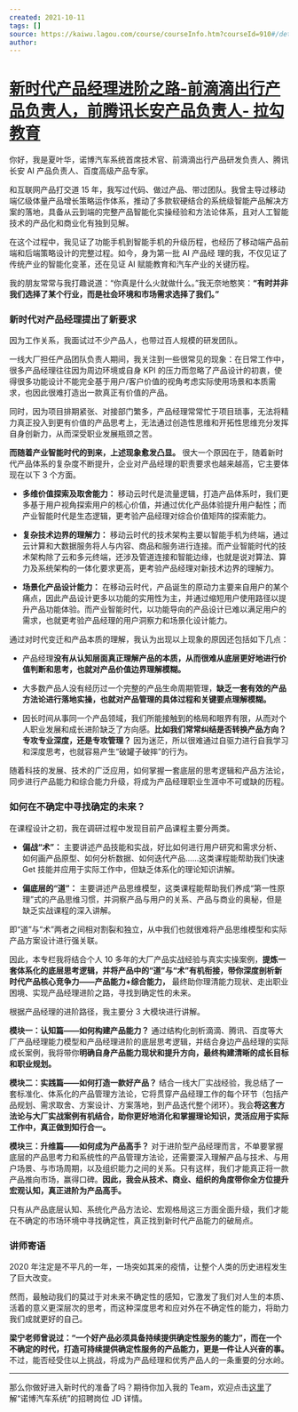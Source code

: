 ```yaml
---
created: 2021-10-11
tags: []
source: https://kaiwu.lagou.com/course/courseInfo.htm?courseId=910#/detail/pc?id=7488
author: 
---
```


# [新时代产品经理进阶之路-前滴滴出行产品负责人，前腾讯长安产品负责人- 拉勾教育](https://kaiwu.lagou.com/course/courseInfo.htm?courseId=910#/detail/pc?id=7488)


你好，我是夏叶华，诺博汽车系统首席技术官、前滴滴出行产品研发负责人、腾讯长安 AI 产品负责人、百度高级产品专家。

和互联网产品打交道 15 年，我写过代码、做过产品、带过团队。我曾主导过移动端亿级体量产品增长策略运作体系，推动了多款软硬结合的系统级智能产品解决方案的落地，具备从云到端的完整产品智能化实操经验和方法论体系，且对人工智能技术的产品化和商业化有独到见解。

在这个过程中，我见证了功能手机到智能手机的升级历程，也经历了移动端产品前端和后端策略设计的完整过程。如今，身为第一批 AI 产品经 理的我，不仅见证了传统产业的智能化变革，还在见证 AI 赋能教育和汽车产业的关键历程。

我的朋友常常与我打趣说道：“你真是什么火就做什么。”我无奈地憨笑：**“有时并非我们选择了某个行业，而是社会环境和市场需求选择了我们。”**

### 新时代对产品经理提出了新要求

因为工作关系，我面试过不少产品人，也带过百人规模的研发团队。

一线大厂担任产品团队负责人期间，我关注到一些很常见的现象：在日常工作中，很多产品经理往往因为周边环境或自身 KPI 的压力而忽略了产品设计的初衷，使得很多功能设计不能完全基于用户/客户价值的视角考虑实际使用场景和本质需求，也因此很难打造出一款真正有价值的产品。

同时，因为项目排期紧张、对接部门繁多，产品经理常常忙于项目琐事，无法将精力真正投入到更有价值的产品思考上，无法通过创造性思维和开拓性思维充分发挥自身创新力，从而深受职业发展瓶颈之苦。

**而随着产业智能时代的到来，上述现象愈发凸显。** 很大一个原因在于，随着新时代产品体系的复杂度不断提升，企业对产品经理的职责要求也越来越高，它主要体现在以下 3 个方面。

-   **多维价值探索及取舍能力：** 移动云时代是流量逻辑，打造产品体系时，我们更多基于用户视角探索用户的核心价值，并通过优化产品体验提升用户黏性；而产业智能时代是生态逻辑，更考验产品经理对综合价值矩阵的探索能力。
    
-   **复杂技术边界的理解力：** 移动云时代的技术架构主要以智能手机为终端，通过云计算和大数据服务将人与内容、商品和服务进行连接。而产业智能时代的技术架构除了云和多元终端，还涉及管道连接和智能边缘，也就是说对算法、算力及系统架构的一体化要求更高，更考验产品经理对新技术边界的理解力。
    
-   **场景化产品设计能力：** 在移动云时代，产品诞生的原动力主要来自用户的某个痛点，因此产品设计更多以功能的实用性为主，并通过缩短用户使用路径以提升产品功能体验。而产业智能时代，以功能导向的产品设计已难以满足用户的需求，也就更考验产品经理的用户洞察力和场景化设计能力。
    

通过对时代变迁和产品本质的理解，我认为出现以上现象的原因还包括如下几点：

-   产品经理**没有从认知层面真正理解产品的本质，从而很难从底层更好地进行价值判断和思考，也就对产品价值边界理解模糊。**
    
-   大多数产品人没有经历过一个完整的产品生命周期管理，**缺乏一套有效的产品方法论进行落地实操，也就对产品管理的具体过程和关键要点理解模糊。**
    
-   因长时间从事同一个产品领域，我们所能接触到的格局和眼界有限，从而对个人职业发展和成长进阶缺乏了方向感。**比如我们常常纠结是否转换产品方向？专攻专业深度，还是专攻管理？** 因为迷茫，所以很难通过自驱力进行自我学习和深度思考，也就容易产生“破罐子破摔”的行为。
    

随着科技的发展、技术的广泛应用，如何掌握一套底层的思考逻辑和产品方法论，同步进行产品能力和综合能力升级，将成为产品经理职业生涯中不可或缺的历程。

### 如何在不确定中寻找确定的未来？

在课程设计之初，我在调研过程中发现目前产品课程主要分两类。

-   **偏战“术”：** 主要讲述产品技能和实战，好比如何进行用户研究和需求分析、如何画产品原型、如何分析数据、如何迭代产品……这类课程能帮助我们快速 Get 技能并应用于实际工作中，但缺乏体系化的理论知识讲解。
    
-   **偏底层的“道”：** 主要讲述产品思维模型，这类课程能帮助我们养成“第一性原理”式的产品思维习惯，并洞察产品与用户的关系、产品与商业的奥秘，但是缺乏实战课程的深入讲解。
    

即“道”与“术”两者之间相对割裂和独立，从中我们也就很难将产品思维模型和实际产品方案设计进行强关联。

因此，本专栏我将结合个人 10 多年的大厂产品实战经验与真实实操案例，**提炼一套体系化的底层思考逻辑，并将产品中的“道”与“术”有机衔接，带你深度剖析新时代产品核心竞争力——产品能力+综合能力，** 最终助你理清能力现状、走出职业困境、实现产品经理进阶之路，寻找到确定性的未来。

根据产品经理的进阶路径，我主要分 3 大模块进行讲解。

**模块一：认知篇——如何构建产品能力？** 通过结构化剖析滴滴、腾讯、百度等大厂产品经理能力模型和产品经理进阶的底层思考逻辑，并结合身边产品经理的实际成长案例，我将带你**明确自身产品能力现状和提升方向，最终构建清晰的成长目标和职业规划。**

**模块二：实践篇——如何打造一款好产品？** 结合一线大厂实战经验，我总结了一套标准化、体系化的产品管理方法论，它将贯穿产品经理工作的每个环节（包括产品规划、需求取舍、方案设计、方案落地，到产品迭代整个闭环）。我会**将这套方法论与大厂实战案例有机结合，助你更好地消化和掌握理论知识，灵活应用于实际工作中，真正做到知行合一。**

**模块三：升维篇——如何成为产品高手？** 对于进阶型产品经理而言，不单要掌握底层的产品思考力和系统性的产品管理方法论，还需要深入理解产品与技术、与用户场景、与市场周期，以及组织能力之间的关系。只有这样，我们才能真正将一款产品推向市场，赢得口碑。**因此，我会从技术、商业、组织的角度带你全方位提升宏观认知，真正进阶为产品高手。**

只有从产品底层认知、系统化产品方法论、宏观格局这三方面全面升级，我们才能在不确定的市场环境中寻找确定性，真正找到新时代产品能力的破局点。

### 讲师寄语

2020 年注定是不平凡的一年，一场突如其来的疫情，让整个人类的历史进程发生了巨大改变。

然而，最触动我们的莫过于对未来不确定性的感知，它激发了我们对人生的本质、活着的意义更深层次的思考，而这种深度思考和应对外在不确定性的能力，将助力我们成就更好的自己。

**梁宁老师曾说过：“一个好产品必须具备持续提供确定性服务的能力”，而在一个不确定的时代，打造可持续提供确定性服务的产品能力，更是一件让人兴奋的事。** 不过，能否经受住以上挑战，将成为产品经理和优秀产品人的一条重要的分水岭。

___

那么你做好进入新时代的准备了吗？期待你加入我的 Team，欢迎点击[这里](https://maka.im/pcviewer/10469350/PL3O5PABW10469350?fileGuid=xxQTRXtVcqtHK6j8)了解“诺博汽车系统”的招聘岗位 JD 详情。
